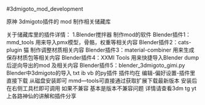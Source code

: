 #3dmigoto_mod_development

原神 3dmigoto插件的 mod 制作相关储藏库

关于储藏库里的插件详情：
1.Blender搅拌器 制作mod的软件
Blender插件1：mmd_tools   用来导入pmx模型，骨骼，权重等相关内容
Blender插件2：cats-plugin 猫  制作调整材质相关内容
Blender插件3：material-combiner   用来生成 保存材质包等相关内容
Blender插件4：XXMI Tools 用来快捷导入Blender dump后逆向导出的mod 及相关内容
Blender插件5：blender_3dmigoto_gimi.py Blender中3dmigoto的导入 txt ib vb 的py插件
插件均在 编辑-偏好设置-插件里直接下载 从磁盘安装即可  mmd—tools可直接通过获取扩展下载最新版本
安装后在右侧工具栏即可调用 如果不兼容 基本是版本不兼容问题 详情请查看3dm tg yt上各路神仙的讲解和插件分享
